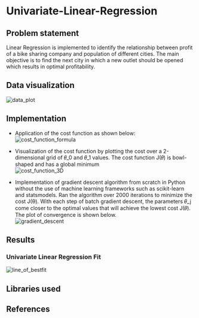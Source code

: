 # Univariate-Linear-Regression

## Problem statement
Linear Regression is implemented to identify the relationship between profit of a bike sharing company and population of different cities. The main objective is to find the next city in which a new outlet should be opened which results in optimal profitability.

## Data visualization
![data_plot](https://user-images.githubusercontent.com/94393300/213113588-0b01415b-ccae-4afe-9d04-ba27e34da0ad.png)

## Implementation
- Application of the cost function as shown below: <br>
![cost_function_formula](https://user-images.githubusercontent.com/94393300/213114352-73d176d7-c226-4a97-b8b1-0743f3a13225.png) <br>

- Visualization of the cost function by plotting the cost over a 2-dimensional grid of 𝜃_0 and 𝜃_1 values. The cost function J(𝜃) is bowl-shaped and has a global minimum <br>
![cost_function_3D](https://user-images.githubusercontent.com/94393300/213116669-b1053fb3-ca36-4951-a106-f6b79b4493d2.png) <br>

- Implementation of gradient descent algorithm from scratch in Python without the use of machine learning frameworks such as scikit-learn and statsmodels. Ran the algorithm over 2000 iterations to minimize the cost J(θ). With each step of batch gradient descent, the parameters 𝜃_j come closer to the optimal values that will achieve the lowest cost J(𝜃). The plot of convergence is shown below.<br>
![gradient_descent](https://user-images.githubusercontent.com/94393300/213116054-f6077d65-cbef-4c46-8184-51a1f258056a.png) <br>

## Results
### Univariate Linear Regression Fit
![line_of_bestfit](https://user-images.githubusercontent.com/94393300/213117552-be12983c-e0aa-4e90-ba08-a169f361f016.png)

## Libraries used

## References
